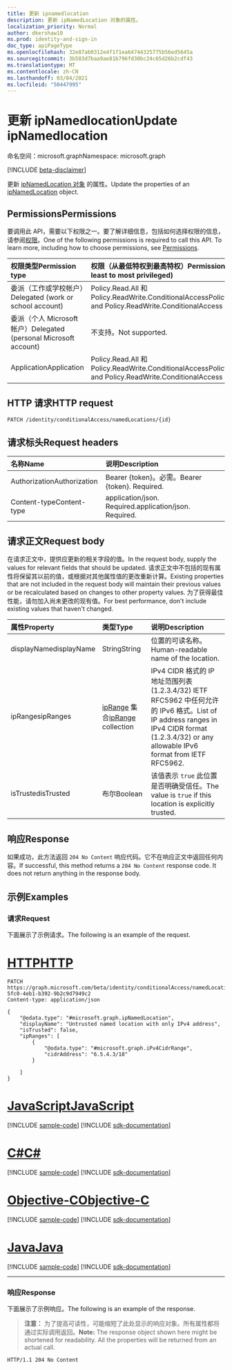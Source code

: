 ```yaml
---
title: 更新 ipnamedlocation
description: 更新 ipNamedLocation 对象的属性。
localization_priority: Normal
author: dkershaw10
ms.prod: identity-and-sign-in
doc_type: apiPageType
ms.openlocfilehash: 32e87ab0312e4f1f1ea64744325775b56ed5645a
ms.sourcegitcommit: 3b583d7baa9ae81b796fd30bc24c65d26b2cdf43
ms.translationtype: MT
ms.contentlocale: zh-CN
ms.lasthandoff: 03/04/2021
ms.locfileid: "50447995"
---
```

# <a name="update-ipnamedlocation"></a><span data-ttu-id="a900b-103">更新 ipNamedlocation</span><span class="sxs-lookup"><span data-stu-id="a900b-103">Update ipNamedlocation</span></span>

<span data-ttu-id="a900b-104">命名空间：microsoft.graph</span><span class="sxs-lookup"><span data-stu-id="a900b-104">Namespace: microsoft.graph</span></span>

[!INCLUDE [beta-disclaimer](../../includes/beta-disclaimer.md)]

<span data-ttu-id="a900b-105">更新 [ipNamedLocation 对象](../resources/ipNamedLocation.md) 的属性。</span><span class="sxs-lookup"><span data-stu-id="a900b-105">Update the properties of an [ipNamedLocation](../resources/ipNamedLocation.md) object.</span></span>

## <a name="permissions"></a><span data-ttu-id="a900b-106">Permissions</span><span class="sxs-lookup"><span data-stu-id="a900b-106">Permissions</span></span>

<span data-ttu-id="a900b-p101">要调用此 API，需要以下权限之一。要了解详细信息，包括如何选择权限的信息，请参阅[权限](/graph/permissions-reference)。</span><span class="sxs-lookup"><span data-stu-id="a900b-p101">One of the following permissions is required to call this API. To learn more, including how to choose permissions, see [Permissions](/graph/permissions-reference).</span></span>

| <span data-ttu-id="a900b-109">权限类型</span><span class="sxs-lookup"><span data-stu-id="a900b-109">Permission type</span></span>                        | <span data-ttu-id="a900b-110">权限（从最低特权到最高特权）</span><span class="sxs-lookup"><span data-stu-id="a900b-110">Permissions (from least to most privileged)</span></span> |
|:---------------------------------------|:--------------------------------------------|
| <span data-ttu-id="a900b-111">委派（工作或学校帐户）</span><span class="sxs-lookup"><span data-stu-id="a900b-111">Delegated (work or school account)</span></span>     | <span data-ttu-id="a900b-112">Policy.Read.All 和 Policy.ReadWrite.ConditionalAccess</span><span class="sxs-lookup"><span data-stu-id="a900b-112">Policy.Read.All and Policy.ReadWrite.ConditionalAccess</span></span> |
| <span data-ttu-id="a900b-113">委派（个人 Microsoft 帐户）</span><span class="sxs-lookup"><span data-stu-id="a900b-113">Delegated (personal Microsoft account)</span></span> | <span data-ttu-id="a900b-114">不支持。</span><span class="sxs-lookup"><span data-stu-id="a900b-114">Not supported.</span></span> |
| <span data-ttu-id="a900b-115">Application</span><span class="sxs-lookup"><span data-stu-id="a900b-115">Application</span></span>                            | <span data-ttu-id="a900b-116">Policy.Read.All 和 Policy.ReadWrite.ConditionalAccess</span><span class="sxs-lookup"><span data-stu-id="a900b-116">Policy.Read.All and Policy.ReadWrite.ConditionalAccess</span></span> |

## <a name="http-request"></a><span data-ttu-id="a900b-117">HTTP 请求</span><span class="sxs-lookup"><span data-stu-id="a900b-117">HTTP request</span></span>

<!-- { "blockType": "ignored" } -->

```http
PATCH /identity/conditionalAccess/namedLocations/{id}
```

## <a name="request-headers"></a><span data-ttu-id="a900b-118">请求标头</span><span class="sxs-lookup"><span data-stu-id="a900b-118">Request headers</span></span>

| <span data-ttu-id="a900b-119">名称</span><span class="sxs-lookup"><span data-stu-id="a900b-119">Name</span></span>       | <span data-ttu-id="a900b-120">说明</span><span class="sxs-lookup"><span data-stu-id="a900b-120">Description</span></span>|
|:-----------|:-----------|
| <span data-ttu-id="a900b-121">Authorization</span><span class="sxs-lookup"><span data-stu-id="a900b-121">Authorization</span></span> | <span data-ttu-id="a900b-p102">Bearer {token}。必需。</span><span class="sxs-lookup"><span data-stu-id="a900b-p102">Bearer {token}. Required.</span></span> |
| <span data-ttu-id="a900b-124">Content-type</span><span class="sxs-lookup"><span data-stu-id="a900b-124">Content-type</span></span> | <span data-ttu-id="a900b-p103">application/json. Required.</span><span class="sxs-lookup"><span data-stu-id="a900b-p103">application/json. Required.</span></span> |

## <a name="request-body"></a><span data-ttu-id="a900b-127">请求正文</span><span class="sxs-lookup"><span data-stu-id="a900b-127">Request body</span></span>

<span data-ttu-id="a900b-128">在请求正文中，提供应更新的相关字段的值。</span><span class="sxs-lookup"><span data-stu-id="a900b-128">In the request body, supply the values for relevant fields that should be updated.</span></span> <span data-ttu-id="a900b-129">请求正文中不包括的现有属性将保留其以前的值，或根据对其他属性值的更改重新计算。</span><span class="sxs-lookup"><span data-stu-id="a900b-129">Existing properties that are not included in the request body will maintain their previous values or be recalculated based on changes to other property values.</span></span> <span data-ttu-id="a900b-130">为了获得最佳性能，请勿加入尚未更改的现有值。</span><span class="sxs-lookup"><span data-stu-id="a900b-130">For best performance, don't include existing values that haven't changed.</span></span>

| <span data-ttu-id="a900b-131">属性</span><span class="sxs-lookup"><span data-stu-id="a900b-131">Property</span></span>     | <span data-ttu-id="a900b-132">类型</span><span class="sxs-lookup"><span data-stu-id="a900b-132">Type</span></span>        | <span data-ttu-id="a900b-133">说明</span><span class="sxs-lookup"><span data-stu-id="a900b-133">Description</span></span> |
|:-------------|:------------|:------------|
|<span data-ttu-id="a900b-134">displayName</span><span class="sxs-lookup"><span data-stu-id="a900b-134">displayName</span></span>|<span data-ttu-id="a900b-135">String</span><span class="sxs-lookup"><span data-stu-id="a900b-135">String</span></span>|<span data-ttu-id="a900b-136">位置的可读名称。</span><span class="sxs-lookup"><span data-stu-id="a900b-136">Human-readable name of the location.</span></span>|
|<span data-ttu-id="a900b-137">ipRanges</span><span class="sxs-lookup"><span data-stu-id="a900b-137">ipRanges</span></span>|<span data-ttu-id="a900b-138">[ipRange](../resources/iprange.md) 集合</span><span class="sxs-lookup"><span data-stu-id="a900b-138">[ipRange](../resources/iprange.md) collection</span></span>|<span data-ttu-id="a900b-139">IPv4 CIDR 格式的 IP 地址范围列表 (1.2.3.4/32) IETF RFC5962 中任何允许的 IPv6 格式。</span><span class="sxs-lookup"><span data-stu-id="a900b-139">List of IP address ranges in IPv4 CIDR format (1.2.3.4/32) or any allowable IPv6 format from IETF RFC5962.</span></span>|
|<span data-ttu-id="a900b-140">isTrusted</span><span class="sxs-lookup"><span data-stu-id="a900b-140">isTrusted</span></span>|<span data-ttu-id="a900b-141">布尔</span><span class="sxs-lookup"><span data-stu-id="a900b-141">Boolean</span></span>|<span data-ttu-id="a900b-142">该值表示 `true` 此位置是否明确受信任。</span><span class="sxs-lookup"><span data-stu-id="a900b-142">The value is `true` if this location is explicitly trusted.</span></span>|

## <a name="response"></a><span data-ttu-id="a900b-143">响应</span><span class="sxs-lookup"><span data-stu-id="a900b-143">Response</span></span>

<span data-ttu-id="a900b-p105">如果成功，此方法返回 `204 No Content` 响应代码。它不在响应正文中返回任何内容。</span><span class="sxs-lookup"><span data-stu-id="a900b-p105">If successful, this method returns a `204 No Content` response code. It does not return anything in the response body.</span></span>

## <a name="examples"></a><span data-ttu-id="a900b-146">示例</span><span class="sxs-lookup"><span data-stu-id="a900b-146">Examples</span></span>

### <a name="request"></a><span data-ttu-id="a900b-147">请求</span><span class="sxs-lookup"><span data-stu-id="a900b-147">Request</span></span>

<span data-ttu-id="a900b-148">下面展示了示例请求。</span><span class="sxs-lookup"><span data-stu-id="a900b-148">The following is an example of the request.</span></span>

# <a name="http"></a>[<span data-ttu-id="a900b-149">HTTP</span><span class="sxs-lookup"><span data-stu-id="a900b-149">HTTP</span></span>](#tab/http)
<!-- {
  "blockType": "request",
  "name": "update_ipnamedlocation"
}-->

```http
PATCH https://graph.microsoft.com/beta/identity/conditionalAccess/namedLocations/0854951d-5fc0-4eb1-b392-9b2c9d7949c2
Content-type: application/json

{
    "@odata.type": "#microsoft.graph.ipNamedLocation",
    "displayName": "Untrusted named location with only IPv4 address",
    "isTrusted": false,
    "ipRanges": [
        {
            "@odata.type": "#microsoft.graph.iPv4CidrRange",
            "cidrAddress": "6.5.4.3/18"
        }

    ]
}
```
# <a name="javascript"></a>[<span data-ttu-id="a900b-150">JavaScript</span><span class="sxs-lookup"><span data-stu-id="a900b-150">JavaScript</span></span>](#tab/javascript)
[!INCLUDE [sample-code](../includes/snippets/javascript/update-ipnamedlocation-javascript-snippets.md)]
[!INCLUDE [sdk-documentation](../includes/snippets/snippets-sdk-documentation-link.md)]

# <a name="c"></a>[<span data-ttu-id="a900b-151">C#</span><span class="sxs-lookup"><span data-stu-id="a900b-151">C#</span></span>](#tab/csharp)
[!INCLUDE [sample-code](../includes/snippets/csharp/update-ipnamedlocation-csharp-snippets.md)]
[!INCLUDE [sdk-documentation](../includes/snippets/snippets-sdk-documentation-link.md)]

# <a name="objective-c"></a>[<span data-ttu-id="a900b-152">Objective-C</span><span class="sxs-lookup"><span data-stu-id="a900b-152">Objective-C</span></span>](#tab/objc)
[!INCLUDE [sample-code](../includes/snippets/objc/update-ipnamedlocation-objc-snippets.md)]
[!INCLUDE [sdk-documentation](../includes/snippets/snippets-sdk-documentation-link.md)]

# <a name="java"></a>[<span data-ttu-id="a900b-153">Java</span><span class="sxs-lookup"><span data-stu-id="a900b-153">Java</span></span>](#tab/java)
[!INCLUDE [sample-code](../includes/snippets/java/update-ipnamedlocation-java-snippets.md)]
[!INCLUDE [sdk-documentation](../includes/snippets/snippets-sdk-documentation-link.md)]

---


### <a name="response"></a><span data-ttu-id="a900b-154">响应</span><span class="sxs-lookup"><span data-stu-id="a900b-154">Response</span></span>

<span data-ttu-id="a900b-155">下面展示了示例响应。</span><span class="sxs-lookup"><span data-stu-id="a900b-155">The following is an example of the response.</span></span>

> <span data-ttu-id="a900b-p106">**注意：** 为了提高可读性，可能缩短了此处显示的响应对象。所有属性都将通过实际调用返回。</span><span class="sxs-lookup"><span data-stu-id="a900b-p106">**Note:** The response object shown here might be shortened for readability. All the properties will be returned from an actual call.</span></span>

<!-- {
  "blockType": "response",
  "truncated": true,
  "@odata.type": "microsoft.graph.ipNamedLocation"
} -->

```http
HTTP/1.1 204 No Content
```

<!-- uuid: 16cd6b66-4b1a-43a1-adaf-3a886856ed98
2019-02-04 14:57:30 UTC -->
<!-- {
  "type": "#page.annotation",
  "description": "Update ipnamedlocation",
  "keywords": "",
  "section": "documentation",
  "tocPath": ""
}-->



